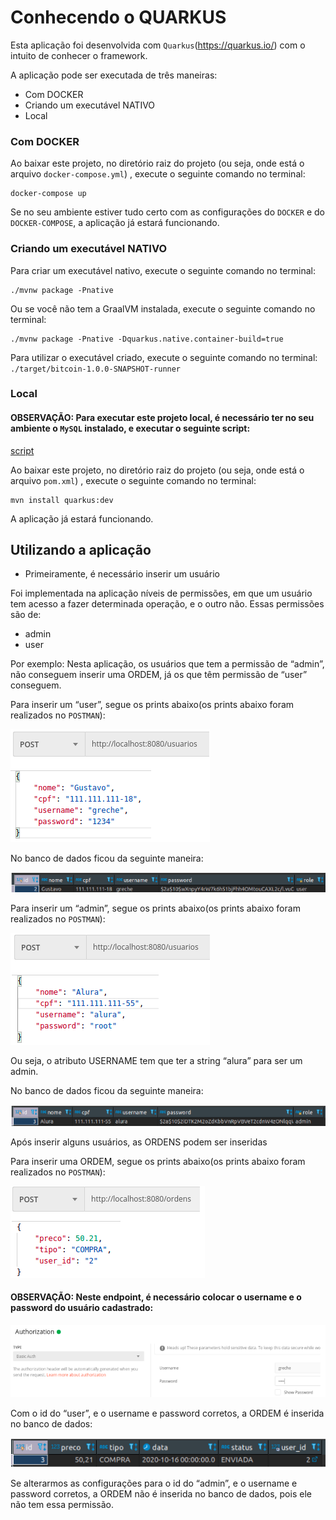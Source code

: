 # Conhecendo o QUARKUS
Esta aplicação foi desenvolvida com `Quarkus`(https://quarkus.io/) com o intuito de conhecer o framework.

A aplicação pode ser executada de três maneiras:
  - Com DOCKER
  - Criando um executável NATIVO
  - Local
  
### Com DOCKER
Ao baixar este projeto, no diretório raiz do projeto (ou seja, onde está o arquivo `docker-compose.yml`) , execute o seguinte comando no terminal:
```shell script
docker-compose up
```
Se no seu ambiente estiver tudo certo com as configurações do `DOCKER` e do `DOCKER-COMPOSE`, a aplicação já estará funcionando.

### Criando um executável NATIVO

Para criar um executável nativo, execute o seguinte comando no terminal: 
```shell script
./mvnw package -Pnative
```

Ou se você não tem a GraalVM instalada, execute o seguinte comando no terminal: 
```shell script
./mvnw package -Pnative -Dquarkus.native.container-build=true
```

Para utilizar o executável criado, execute o seguinte comando no terminal: 
`./target/bitcoin-1.0.0-SNAPSHOT-runner`

### Local
#### OBSERVAÇÃO: Para executar este projeto local, é necessário ter no seu ambiente o `MySQL` instalado, e executar o seguinte script:

[script](https://github.com/gustavoreche/ConhecendoQuarkus/blob/master/script/script.sql)

Ao baixar este projeto, no diretório raiz do projeto (ou seja, onde está o arquivo `pom.xml`) , execute o seguinte comando no terminal:
```shell script
mvn install quarkus:dev
```
A aplicação já estará funcionando.

## Utilizando a aplicação

- Primeiramente, é necessário inserir um usuário

Foi implementada na aplicação níveis de permissões, em que um usuário tem acesso a fazer determinada operação, e o outro não. Essas permissões são de:
- admin
- user

Por exemplo: Nesta aplicação, os usuários que tem a permissão de “admin”, não conseguem inserir uma ORDEM, já os que têm permissão de “user” conseguem.

Para inserir um “user”, segue os prints abaixo(os prints abaixo foram realizados no `POSTMAN`):

[](https://github.com/gustavoreche/ConhecendoQuarkus/blob/master/prints/postUsuarioUser.png)
<img src="https://github.com/gustavoreche/ConhecendoQuarkus/blob/master/prints/postUsuarioUser.png">

No banco de dados ficou da seguinte maneira:

[](https://github.com/gustavoreche/ConhecendoQuarkus/blob/master/prints/bancoUsuarioUser.png)
<img src="https://github.com/gustavoreche/ConhecendoQuarkus/blob/master/prints/bancoUsuarioUser.png">

Para inserir um “admin”, segue os prints abaixo(os prints abaixo foram realizados no `POSTMAN`):

[](https://github.com/gustavoreche/ConhecendoQuarkus/blob/master/prints/postUsuarioAdmin.png)
<img src="https://github.com/gustavoreche/ConhecendoQuarkus/blob/master/prints/postUsuarioAdmin.png">

Ou seja, o atributo USERNAME tem que ter a string “alura” para ser um admin.

No banco de dados ficou da seguinte maneira:

[](https://github.com/gustavoreche/ConhecendoQuarkus/blob/master/prints/bancoUsuarioAdmin.png)
<img src="https://github.com/gustavoreche/ConhecendoQuarkus/blob/master/prints/bancoUsuarioAdmin.png">

Após inserir alguns usuários, as ORDENS podem ser inseridas

Para inserir uma ORDEM, segue os prints abaixo(os prints abaixo foram realizados no `POSTMAN`):

[](https://github.com/gustavoreche/ConhecendoQuarkus/blob/master/prints/postOrdem.png)
<img src="https://github.com/gustavoreche/ConhecendoQuarkus/blob/master/prints/postOrdem.png">

#### OBSERVAÇÃO: Neste endpoint, é necessário colocar o username e o password do usuário cadastrado:

[](https://github.com/gustavoreche/ConhecendoQuarkus/blob/master/prints/configuracaoPostman.png)
<img src="https://github.com/gustavoreche/ConhecendoQuarkus/blob/master/prints/configuracaoPostman.png">

Com o id do “user”, e o username e password corretos, a ORDEM é inserida no banco de dados:

[](https://github.com/gustavoreche/ConhecendoQuarkus/blob/master/prints/bancoOrdem.png)
<img src="https://github.com/gustavoreche/ConhecendoQuarkus/blob/master/prints/bancoOrdem.png">

Se alterarmos as configurações para o id do “admin”, e o username e password corretos, a ORDEM não é inserida no banco de dados, pois ele não tem essa permissão.
